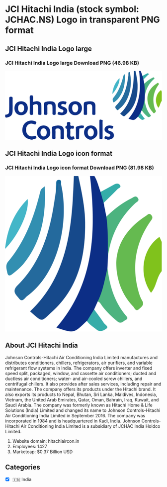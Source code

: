 # JCI Hitachi India (stock symbol: JCHAC.NS) Logo in transparent PNG format

## JCI Hitachi India Logo large

### JCI Hitachi India Logo large Download PNG (46.98 KB)

![JCI Hitachi India Logo large Download PNG (46.98 KB)](/img/orig/JCHAC.NS_BIG-8e68d035.png)

## JCI Hitachi India Logo icon format

### JCI Hitachi India Logo icon format Download PNG (81.98 KB)

![JCI Hitachi India Logo icon format Download PNG (81.98 KB)](/img/orig/JCHAC.NS-e9c90540.png)

## About JCI Hitachi India

Johnson Controls-Hitachi Air Conditioning India Limited manufactures and distributes conditioners, chillers, refrigerators, air purifiers, and variable refrigerant flow systems in India. The company offers inverter and fixed speed split, packaged, window, and cassette air conditioners; ducted and ductless air conditioners; water- and air-cooled screw chillers, and centrifugal chillers. It also provides after sales services, including repair and maintenance. The company offers its products under the Hitachi brand. It also exports its products to Nepal, Bhutan, Sri Lanka, Maldives, Indonesia, Vietnam, the United Arab Emirates, Qatar, Oman, Bahrain, Iraq, Kuwait, and Saudi Arabia. The company was formerly known as Hitachi Home & Life Solutions (India) Limited and changed its name to Johnson Controls-Hitachi Air Conditioning India Limited in September 2016. The company was incorporated in 1984 and is headquartered in Kadi, India. Johnson Controls-Hitachi Air Conditioning India Limited is a subsidiary of JCHAC India Holdco Limited.

1. Website domain: hitachiaircon.in
2. Employees: 1427
3. Marketcap: $0.37 Billion USD


## Categories
- [x] 🇮🇳 India

